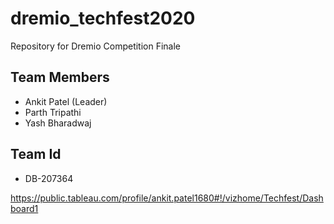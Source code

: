 # dremio_techfest2020
Repository for Dremio Competition Finale
## Team Members
* Ankit Patel (Leader)
* Parth Tripathi
* Yash Bharadwaj
## Team Id
* DB-207364

https://public.tableau.com/profile/ankit.patel1680#!/vizhome/Techfest/Dashboard1
